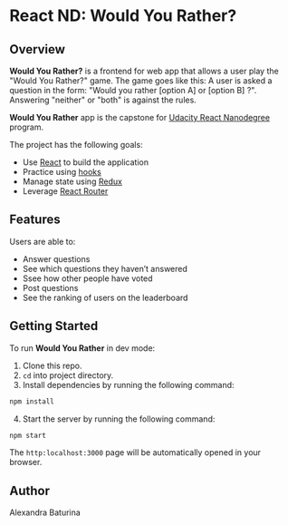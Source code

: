 # React ND: Would You Rather?

## Overview
**Would You Rather?** is a frontend for web app that allows a user play the "Would You Rather?" game. The game goes like this: A user is asked a question in the form: "Would you rather [option A] or [option B] ?". Answering "neither" or "both" is against the rules.

**Would You Rather** app is the capstone for [Udacity React Nanodegree](https://www.udacity.com/course/react-nanodegree--nd019?gclid=Cj0KCQjwrJOMBhCZARIsAGEd4VH6s1AtGuH3NE8TL2ScAp7Q_bEcZmYN70OLRFebZjCVR3Zmr4xCT3waAmMZEALw_wcB&utm_campaign=12712700850_c&utm_keyword=react%20udacity_e&utm_medium=ads_r&utm_source=gsem_brand&utm_term=124530973630) program.

The project has the following goals:
* Use [React](https://reactjs.org/) to build the application
* Practice using [hooks](https://reactjs.org/docs/hooks-overview.html)
* Manage state using [Redux](https://redux.js.org/usage/configuring-your-store)
* Leverage [React Router](https://reactrouter.com/web/guides/quick-start)
## Features
Users are able to:
* Answer questions
* See which questions they haven’t answered
* Ssee how other people have voted
* Post questions
* See the ranking of users on the leaderboard
## Getting Started
To run **Would You Rather** in dev mode:
1. Clone this repo.
2. ```cd``` into project directory.
3. Install dependencies by running the following command:
```sh
npm install
```
4. Start the server by running the following command:
```sh
npm start
```
The ```http:localhost:3000``` page will be automatically opened in your browser.
## Author
Alexandra Baturina
